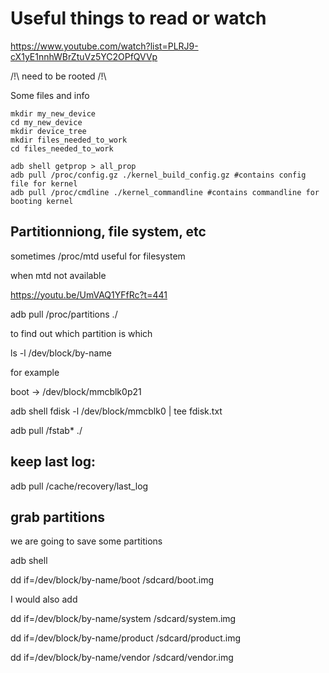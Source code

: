 # Useful things to read or watch

https://www.youtube.com/watch?list=PLRJ9-cX1yE1nnhWBrZtuVz5YC2OPfQVVp



/!\ need to be rooted /!\


Some files and info
```
mkdir my_new_device
cd my_new_device
mkdir device_tree
mkdir files_needed_to_work
cd files_needed_to_work

adb shell getprop > all_prop
adb pull /proc/config.gz ./kernel_build_config.gz #contains config file for kernel
adb pull /proc/cmdline ./kernel_commandline #contains commandline for booting kernel
```

## Partitionniong, file system, etc


sometimes 
/proc/mtd useful for filesystem

when mtd not available

https://youtu.be/UmVAQ1YFfRc?t=441


adb pull /proc/partitions ./

to find out which partition is which

ls -l /dev/block/by-name

for example

boot -> /dev/block/mmcblk0p21

adb shell fdisk -l /dev/block/mmcblk0 | tee fdisk.txt

adb pull /fstab* ./


## keep last log:

adb pull /cache/recovery/last_log

## grab partitions

we are going to save some partitions

adb shell

dd if=/dev/block/by-name/boot /sdcard/boot.img

I would also add

dd if=/dev/block/by-name/system /sdcard/system.img

dd if=/dev/block/by-name/product /sdcard/product.img

dd if=/dev/block/by-name/vendor /sdcard/vendor.img


